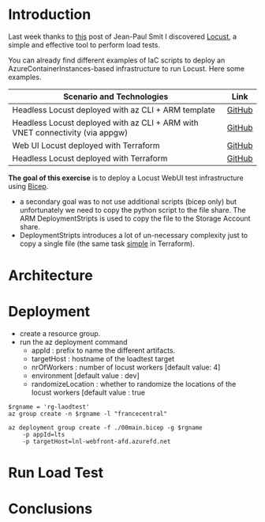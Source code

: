 # Introduction
Last week thanks to [this](https://www.jeanpaulsmit.com/2021/05/azure-api-management-performance-testing-with-locust/) post of Jean-Paul Smit I discovered [Locust](https://locust.io/), a simple and effective tool to perform load tests.

You can already find different examples of IaC scripts to deploy an AzureContainerInstances-based infrastructure to run Locust. Here some examples.

| Scenario and Technologies                                                      | Link                                                                                |
|--------------------------------------------------------------------------------|-------------------------------------------------------------------------------------|
| Headless Locust deployed with az CLI + ARM template                            | [GitHub](https://github.com/yorek/locust-on-azure/blob/master/azure-deploy.sh)      |
| Headless Locust deployed  with az CLI + ARM with VNET connectivity (via appgw) | [GitHub](https://github.com/yorek/locust-on-azure/blob/master/azure-vnet-deploy.sh) |
| Web UI Locust deployed with Terraform                                          | [GitHub](https://github.com/heoelri/locust-on-aci/tree/main/src/testing)            |
| Headless Locust deployed with Terraform                                        | [GitHub](https://github.com/heoelri/locust-on-aci/tree/main/src/headless)           |


**The goal of this exercise** is to deploy a Locust WebUI test infrastructure using [Bicep](https://github.com/Azure/bicep).
- a secondary goal was to not use additional scripts (bicep only) but unfortunately we need to copy the python script to the file share. The ARM DeploymentStripts is used to copy the file to the Storage Account share.
- DeploymentStripts introduces a lot of un-necessary complexity just to copy a single file (the same task [simple](https://github.com/heoelri/locust-on-aci/blob/7a49613a195a258b4ca6032e0abaafd6ccd358c0/src/headless/infra/storage.tf#L29) in Terraform). 



# Architecture


# Deployment
- create a resource group.
- run the az deployment command
    - appId : prefix to name the different artifacts.
    - targetHost : hostname of the loadtest target
    - nrOfWorkers : number of locust workers [default value: 4]
    - environment [default value : dev] 
    - randomizeLocation : whether to randomize the locations of the locust workers [default value : true 


```
$rgname = 'rg-laodtest'
az group create -n $rgname -l "francecentral"

az deployment group create -f ./00main.bicep -g $rgname 
    -p appId=lts 
    -p targetHost=lnl-webfront-afd.azurefd.net
```

# Run Load Test

# Conclusions

